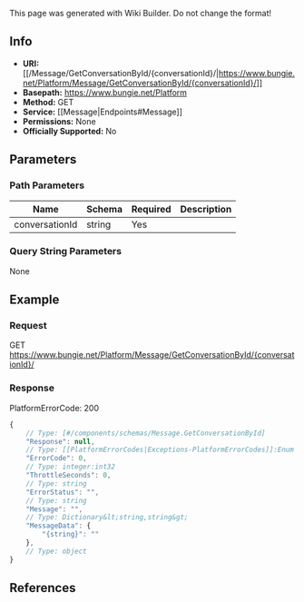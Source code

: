 <span class="wiki-builder">This page was generated with Wiki Builder. Do not change the format!</span>

## Info


* **URI:** [[/Message/GetConversationById/{conversationId}/|https://www.bungie.net/Platform/Message/GetConversationById/{conversationId}/]]
* **Basepath:** https://www.bungie.net/Platform
* **Method:** GET
* **Service:** [[Message|Endpoints#Message]]
* **Permissions:** None
* **Officially Supported:** No

## Parameters
### Path Parameters
Name | Schema | Required | Description
---- | ------ | -------- | -----------
conversationId | string | Yes | 

### Query String Parameters
None

## Example
### Request
GET https://www.bungie.net/Platform/Message/GetConversationById/{conversationId}/

### Response
PlatformErrorCode: 200
```javascript
{
    // Type: [#/components/schemas/Message.GetConversationById]
    "Response": null,
    // Type: [[PlatformErrorCodes|Exceptions-PlatformErrorCodes]]:Enum
    "ErrorCode": 0,
    // Type: integer:int32
    "ThrottleSeconds": 0,
    // Type: string
    "ErrorStatus": "",
    // Type: string
    "Message": "",
    // Type: Dictionary&lt;string,string&gt;
    "MessageData": {
        "{string}": ""
    },
    // Type: object
}

```

## References
